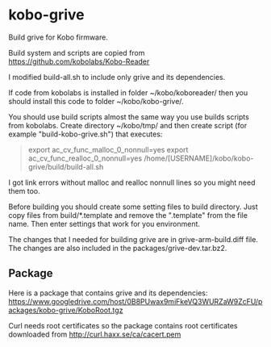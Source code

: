 kobo-grive
==========

Build grive for Kobo firmware.

Build system and scripts are copied from https://github.com/kobolabs/Kobo-Reader

I modified build-all.sh to include only grive and its dependencies. 

If code from kobolabs is installed in folder ~/kobo/koboreader/ then you should install this code to folder ~/kobo/kobo-grive/.

You should use build scripts almost the same way you use builds scripts from kobolabs. Create directory ~/kobo/tmp/ and then create script (for example "build-kobo-grive.sh") that executes:

> export ac_cv_func_malloc_0_nonnull=yes
> export ac_cv_func_realloc_0_nonnull=yes
> /home/[USERNAME]/kobo/kobo-grive/build/build-all.sh

I got link errors without malloc and realloc nonnull lines so you might need them too.

Before building you should create some setting files to build directory. Just copy files from build/*.template and remove the ".template" from the file name. Then enter settings that work for you environment.

The changes that I needed for building grive are in grive-arm-build.diff file. The changes are also included in the packages/grive-dev.tar.bz2.

Package
----------
Here is a package that contains grive and its dependencies: https://www.googledrive.com/host/0B8PUwax9miFkeVQ3WURZaW9ZcFU/packages/kobo-grive/KoboRoot.tgz

Curl needs root certificates so the package contains root certificates downloaded from http://curl.haxx.se/ca/cacert.pem
